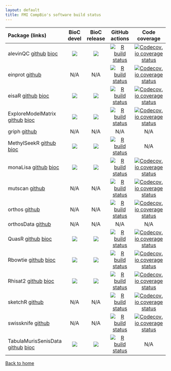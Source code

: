 ```yaml
---
layout: default
title: FMI CompBio's software build status
---
```


| Package (links) | BioC devel       | BioC release     | GitHub actions   | Code coverage    |
|:----------------|:----------------:|:----------------:|:----------------:|:----------------:|
| alevinQC [github](https://github.com/csoneson/alevinQC) [bioc](https://bioconductor.org/packages/alevinQC/) | [![](http://bioconductor.org/shields/build/devel/bioc/alevinQC.svg)](http://bioconductor.org/checkResults/devel/bioc-LATEST/alevinQC) | [![](http://bioconductor.org/shields/build/release/bioc/alevinQC.svg)](http://bioconductor.org/checkResults/release/bioc-LATEST/alevinQC) | [![R build status](https://github.com/csoneson/alevinQC/workflows/R-CMD-check/badge.svg)](https://github.com/csoneson/alevinQC/actions) | [![Codecov.io coverage status](https://codecov.io/github/csoneson/alevinQC/coverage.svg?branch=master)](https://codecov.io/github/csoneson/alevinQC) |
| einprot [github](https://github.com/fmicompbio/einprot) | N/A | N/A | [![R build status](https://github.com/fmicompbio/einprot/workflows/R-CMD-check/badge.svg)](https://github.com/fmicompbio/einprot/actions) | [![Codecov.io coverage status](https://codecov.io/github/fmicompbio/einprot/coverage.svg?branch=main)](https://codecov.io/github/fmicompbio/einprot) |
| eisaR [github](https://github.com/fmicompbio/eisaR) [bioc](https://bioconductor.org/packages/eisaR/) | [![](http://bioconductor.org/shields/build/devel/bioc/eisaR.svg)](http://bioconductor.org/checkResults/devel/bioc-LATEST/eisaR) | [![](http://bioconductor.org/shields/build/release/bioc/eisaR.svg)](http://bioconductor.org/checkResults/release/bioc-LATEST/eisaR) | [![R build status](https://github.com/fmicompbio/eisaR/workflows/R-CMD-check/badge.svg)](https://github.com/fmicompbio/eisaR/actions) | [![Codecov.io coverage status](https://codecov.io/github/fmicompbio/eisaR/coverage.svg?branch=master)](https://codecov.io/github/fmicompbio/eisaR) |
| ExploreModelMatrix [github](https://github.com/csoneson/ExploreModelMatrix) [bioc](https://bioconductor.org/packages/ExploreModelMatrix/) | [![](http://bioconductor.org/shields/build/devel/bioc/ExploreModelMatrix.svg)](http://bioconductor.org/checkResults/devel/bioc-LATEST/ExploreModelMatrix) | [![](http://bioconductor.org/shields/build/release/bioc/ExploreModelMatrix.svg)](http://bioconductor.org/checkResults/release/bioc-LATEST/ExploreModelMatrix) | [![R build status](https://github.com/csoneson/ExploreModelMatrix/workflows/R-CMD-check/badge.svg)](https://github.com/csoneson/ExploreModelMatrix/actions) | [![Codecov.io coverage status](https://codecov.io/github/csoneson/ExploreModelMatrix/coverage.svg?branch=master)](https://codecov.io/github/csoneson/ExploreModelMatrix) |
| griph [github](https://github.com/fmicompbio/griph) | N/A | N/A | N/A | N/A |
| MethylSeekR [github](https://github.com/LukasBurger/MethylSeekR) [bioc](https://bioconductor.org/packages/MethylSeekR/) | [![](http://bioconductor.org/shields/build/devel/bioc/MethylSeekR.svg)](http://bioconductor.org/checkResults/devel/bioc-LATEST/MethylSeekR) | [![](http://bioconductor.org/shields/build/release/bioc/MethylSeekR.svg)](http://bioconductor.org/checkResults/release/bioc-LATEST/MethylSeekR) | [![R build status](https://github.com/LukasBurger/MethylSeekR/workflows/R-CMD-check/badge.svg)](https://github.com/LukasBurger/MethylSeekR/actions) | N/A |
| monaLisa [github](https://github.com/fmicompbio/monaLisa) [bioc](https://bioconductor.org/packages/monaLisa/) | [![](http://bioconductor.org/shields/build/devel/bioc/monaLisa.svg)](http://bioconductor.org/checkResults/devel/bioc-LATEST/monaLisa) | [![](http://bioconductor.org/shields/build/release/bioc/monaLisa.svg)](http://bioconductor.org/checkResults/release/bioc-LATEST/monaLisa) | [![R build status](https://github.com/fmicompbio/monaLisa/workflows/R-CMD-check/badge.svg)](https://github.com/fmicompbio/monaLisa/actions) | [![Codecov.io coverage status](https://codecov.io/github/fmicompbio/monaLisa/coverage.svg?branch=master)](https://codecov.io/github/fmicompbio/monaLisa) |
| mutscan [github](https://github.com/fmicompbio/mutscan) | N/A | N/A | [![R build status](https://github.com/fmicompbio/mutscan/workflows/R-CMD-check/badge.svg)](https://github.com/fmicompbio/mutscan/actions) | [![Codecov.io coverage status](https://codecov.io/github/fmicompbio/mutscan/coverage.svg?branch=main)](https://codecov.io/github/fmicompbio/mutscan) |
| orthos [github](https://github.com/fmicompbio/orthos) | N/A | N/A | [![R build status](https://github.com/fmicompbio/orthos/workflows/R-CMD-check/badge.svg)](https://github.com/fmicompbio/orthos/actions) | [![Codecov.io coverage status](https://codecov.io/github/fmicompbio/orthos/coverage.svg?branch=main)](https://codecov.io/github/fmicompbio/orthos) |
| orthosData [github](https://github.com/fmicompbio/orthosData) | N/A | N/A | N/A | N/A |
| QuasR [github](https://github.com/fmicompbio/QuasR) [bioc](https://bioconductor.org/packages/QuasR/) | [![](http://bioconductor.org/shields/build/devel/bioc/QuasR.svg)](http://bioconductor.org/checkResults/devel/bioc-LATEST/QuasR) | [![](http://bioconductor.org/shields/build/release/bioc/QuasR.svg)](http://bioconductor.org/checkResults/release/bioc-LATEST/QuasR) | [![R build status](https://github.com/fmicompbio/QuasR/workflows/R-CMD-check/badge.svg)](https://github.com/fmicompbio/QuasR/actions) | [![Codecov.io coverage status](https://codecov.io/github/fmicompbio/QuasR/coverage.svg?branch=master)](https://codecov.io/github/fmicompbio/QuasR) |
| Rbowtie [github](https://github.com/fmicompbio/Rbowtie) [bioc](https://bioconductor.org/packages/Rbowtie/) | [![](http://bioconductor.org/shields/build/devel/bioc/Rbowtie.svg)](http://bioconductor.org/checkResults/devel/bioc-LATEST/Rbowtie) | [![](http://bioconductor.org/shields/build/release/bioc/Rbowtie.svg)](http://bioconductor.org/checkResults/release/bioc-LATEST/Rbowtie) | [![R build status](https://github.com/fmicompbio/Rbowtie/workflows/R-CMD-check/badge.svg)](https://github.com/fmicompbio/Rbowtie/actions) | [![Codecov.io coverage status](https://codecov.io/github/fmicompbio/Rbowtie/coverage.svg?branch=master)](https://codecov.io/github/fmicompbio/Rbowtie) |
| Rhisat2 [github](https://github.com/fmicompbio/Rhisat2) [bioc](https://bioconductor.org/packages/Rhisat2/) | [![](http://bioconductor.org/shields/build/devel/bioc/Rhisat2.svg)](http://bioconductor.org/checkResults/devel/bioc-LATEST/Rhisat2) | [![](http://bioconductor.org/shields/build/release/bioc/Rhisat2.svg)](http://bioconductor.org/checkResults/release/bioc-LATEST/Rhisat2) | [![R build status](https://github.com/fmicompbio/Rhisat2/workflows/R-CMD-check/badge.svg)](https://github.com/fmicompbio/Rhisat2/actions) | [![Codecov.io coverage status](https://codecov.io/github/fmicompbio/Rhisat2/coverage.svg?branch=master)](https://codecov.io/github/fmicompbio/Rhisat2) |
| sketchR [github](https://github.com/csoneson/sketchR) | N/A | N/A | [![R build status](https://github.com/csoneson/sketchR/workflows/R-CMD-check/badge.svg)](https://github.com/csoneson/sketchR/actions) | [![Codecov.io coverage status](https://codecov.io/github/csoneson/sketchR/coverage.svg?branch=main)](https://codecov.io/github/csoneson/sketchR) |
| swissknife [github](https://github.com/fmicompbio/swissknife) | N/A | N/A | [![R build status](https://github.com/fmicompbio/swissknife/workflows/R-CMD-check/badge.svg)](https://github.com/fmicompbio/swissknife/actions) | [![Codecov.io coverage status](https://codecov.io/github/fmicompbio/swissknife/coverage.svg?branch=master)](https://codecov.io/github/fmicompbio/swissknife) |
| TabulaMurisSenisData [github](https://github.com/fmicompbio/TabulaMurisSenisData) [bioc](https://bioconductor.org/packages/TabulaMurisSenisData/) | [![](http://bioconductor.org/shields/build/devel/data-experiment/TabulaMurisSenisData.svg)](http://bioconductor.org/checkResults/devel/data-experiment-LATEST/TabulaMurisSenisData) | [![](http://bioconductor.org/shields/build/release/data-experiment/TabulaMurisSenisData.svg)](http://bioconductor.org/checkResults/release/data-experiment-LATEST/TabulaMurisSenisData) | [![R build status](https://github.com/fmicompbio/TabulaMurisSenisData/workflows/R-CMD-check-bioc/badge.svg)](https://github.com/fmicompbio/TabulaMurisSenisData/actions) | N/A |

[Back to home](index.html)